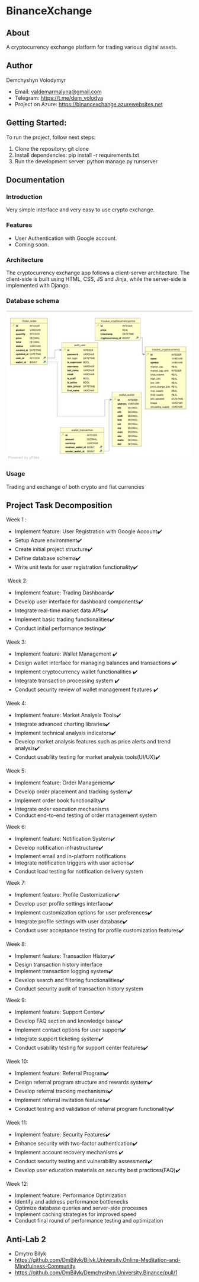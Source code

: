 # BinanceXchange

## About

A cryptocurrency exchange platform for trading various digital assets.

## Author

Demchyshyn Volodymyr

- Email: valdemarmalyna@gmail.com
- Telegram: https://t.me/dem_volodya
- Project on Azure: https://binancexchange.azurewebsites.net

## Getting Started:

To run the project, follow next steps:

1. Clone the repository: git clone
2. Install dependencies: pip install -r requirements.txt
3. Run the development server: python manage.py runserver

## Documentation

### Introduction

Very simple interface and very easy to use crypto exchange.

### Features

- User Authentication with Google account.
- Coming soon.

### Architecture

The cryptocurrency exchange app follows a client-server architecture. The client-side is built using HTML, CSS, JS and
Jinja, while the server-side is implemented with Django.

### Database schema 
![Database.jpg](Database.jpg "Database") 

### Usage

Trading and exchange of both crypto and fiat currencies

## Project Task Decomposition

Week 1 :️

- Implement feature: User Registration with Google Account✔️
- Setup Azure environment✔️
- Create initial project structure✔️
- Define database schema✔️
- Write unit tests for user registration functionality✔️

️
Week 2:

- Implement feature: Trading Dashboard✔️
- Develop user interface for dashboard components✔️
- Integrate real-time market data APIs✔️
- Implement basic trading functionalities✔️
- Conduct initial performance testing✔️

Week 3:

- Implement feature: Wallet Management ✔️
- Design wallet interface for managing balances and transactions ✔️
- Implement cryptocurrency wallet functionalities ✔️
- Integrate transaction processing system ✔️
- Conduct security review of wallet management features ✔️

Week 4:

- Implement feature: Market Analysis Tools✔️
- Integrate advanced charting libraries✔️
- Implement technical analysis indicators✔️
- Develop market analysis features such as price alerts and trend analysis✔️
- Conduct usability testing for market analysis tools(UI/UX)✔️

Week 5:

- Implement feature: Order Management✔️
- Develop order placement and tracking system✔️
- Implement order book functionality✔️
- Integrate order execution mechanisms
- Conduct end-to-end testing of order management system

Week 6:

- Implement feature: Notification System✔️
- Develop notification infrastructure✔️
- Implement email and in-platform notifications
- Integrate notification triggers with user actions✔️
- Conduct load testing for notification delivery system

Week 7:

- Implement feature: Profile Customization✔️
- Develop user profile settings interface✔️
- Implement customization options for user preferences✔️
- Integrate profile settings with user database✔️
- Conduct user acceptance testing for profile customization features✔️

Week 8:

- Implement feature: Transaction History✔️
- Design transaction history interface
- Implement transaction logging system✔️
- Develop search and filtering functionalities✔️
- Conduct security audit of transaction history system

Week 9:

- Implement feature: Support Center✔️
- Develop FAQ section and knowledge base✔️
- Implement contact options for user support✔️
- Integrate support ticketing system✔️
- Conduct usability testing for support center features✔️

Week 10:

- Implement feature: Referral Program✔️
- Design referral program structure and rewards system✔️
- Develop referral tracking mechanisms✔️
- Implement referral invitation features✔️
- Conduct testing and validation of referral program functionality✔️

Week 11:

- Implement feature: Security Features✔️
- Enhance security with two-factor authentication✔️
- Implement account recovery mechanisms ✔️
- Conduct security testing and vulnerability assessment✔️
- Develop user education materials on security best practices(FAQ)✔️

Week 12:

- Implement feature: Performance Optimization
- Identify and address performance bottlenecks
- Optimize database queries and server-side processes
- Implement caching strategies for improved speed
- Conduct final round of performance testing and optimization



## Anti-Lab 2
- Dmytro Bilyk
- https://github.com/DmBilyk/Bilyk.University.Online-Meditation-and-Mindfulness-Community
- https://github.com/DmBilyk/Demchyshyn.University.Binance/pull/1
